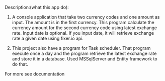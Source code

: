 Description:(what this app do):
1. A console application that take two currency codes and one amount as input. The amount is in the first currency. 
This program calculate the currency amount for the second currency code using latest exchange rate.
Input date is optional. If you input date, it will retrieve exchange rate a given date using fixer.io api.

2. This project also have a program for Task scheduler. That program execute once a day and the program retrieve the latest
exchange rate and store it in a database. Used MSSqlServer and Entity framework to do that.

For more see documentation